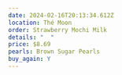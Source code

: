 ```yaml
---
date: 2024-02-16T20:13:34.612Z
location: Thé Moon
order: Strawberry Mochi Milk
details: "  "
price: $8.69
pearls: Brown Sugar Pearls
buy_again: Y
---
```


